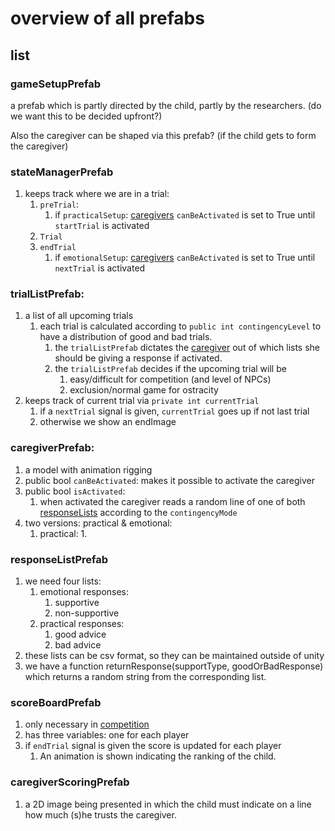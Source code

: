 # overview of all prefabs

## list


### gameSetupPrefab

a prefab which is partly directed by the child, partly by the researchers. (do we want this to be decided upfront?)

Also the caregiver can be shaped via this prefab? (if the child gets to form the caregiver)

### stateManagerPrefab

1. keeps track where we are in a trial:
   1. `preTrial`:
      1. if `practicalSetup`: [caregivers](#caregiverprefab) `canBeActivated` is set to True until `startTrial` is activated
   2. `Trial`
   3. `endTrial` 
      1. if `emotionalSetup`: [caregivers](#caregiverprefab) `canBeActivated` is set to True until `nextTrial` is activated


### trialListPrefab:
1. a list of all upcoming trials
    1. each trial is calculated according to `public int contingencyLevel` to have a distribution of good and bad trials.
       1. the `trialListPrefab` dictates the [caregiver](#caregiverprefab) out of which lists she should be giving a response if activated.
       2. the `trialListPrefab` decides if the upcoming trial will be 
          1. easy/difficult for competition (and level of NPCs)
          2. exclusion/normal game for ostracity
2. keeps track of current trial via `private int currentTrial`
   1. if a `nextTrial` signal is given, `currentTrial` goes up if not last trial
   2. otherwise we show an endImage

### caregiverPrefab:
1. a model with animation rigging
2. public bool `canBeActivated`: makes it possible to activate the caregiver
3. public bool `isActivated`: 
   1. when activated the caregiver reads a random line of one of both [responseLists](#responselistprefab) according to the `contingencyMode`
4. two versions: practical & emotional:
   1. practical:
       1.  
### responseListPrefab
1. we need four lists:
   1. emotional responses:
      1. supportive
      2. non-supportive
   2. practical responses:
      1. good advice
      2. bad advice
2. these lists can be csv format, so they can be maintained outside of unity
3. we have a function returnResponse(supportType, goodOrBadResponse) which returns a random string from the corresponding list.

### scoreBoardPrefab

1. only necessary in [competition](#competition)
2. has three variables: one for each player
3. if `endTrial` signal is given the score is updated for each player 
   1. An animation is shown indicating the ranking of the child.

### caregiverScoringPrefab

1. a 2D image being presented in which the child must indicate on a line how much (s)he trusts the caregiver.

